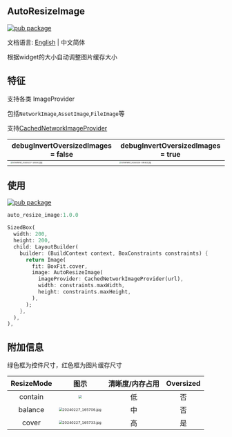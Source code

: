 ## AutoResizeImage
[![pub package](https://img.shields.io/pub/v/auto_resize_image.svg)](https://pub.dartlang.org/packages/auto_resize_image)

文档语言: [English](https://github.com/BigTimo/auto_resize_image/blob/master/README.md) | 中文简体

根据widget的大小自动调整图片缓存大小



## 特征

支持各类 ImageProvider

包括`NetworkImage`,`AssetImage`,`FileImage`等

支持[CachedNetworkImageProvider](https://pub.dev/packages/cached_network_image)

| debugInvertOversizedImages = false                           | debugInvertOversizedImages = true                            |
| ------------------------------------------------------------ | ------------------------------------------------------------ |
| <img src="https://s2.loli.net/2024/02/28/aKPEl37huXGHSez.jpg" alt="Screenshot_20240227-183452.jpg" style="zoom:25%;" /> | <img src="https://s2.loli.net/2024/02/28/UGHqMsncfS4FAJO.jpg" alt="Screenshot_20240228-095622.jpg" style="zoom:25%;" /> |

## 使用

[![pub package](https://img.shields.io/pub/v/auto_resize_image.svg)](https://pub.dartlang.org/packages/auto_resize_image)

```dart
auto_resize_image:1.0.0
```



```dart
SizedBox(
  width: 200,
  height: 200,
  child: LayoutBuilder(
    builder: (BuildContext context, BoxConstraints constraints) {
      return Image(
        fit: BoxFit.cover,
        image: AutoResizeImage(
          imageProvider: CachedNetworkImageProvider(url),
          width: constraints.maxWidth,
          height: constraints.maxHeight,
        ),
      );
    },
  ),
),
```



## 附加信息

绿色框为控件尺寸，红色框为图片缓存尺寸

| ResizeMode |                             图示                             | 清晰度/内存占用 | Oversized |
| :--------: | :----------------------------------------------------------: | :-------------: | :-------: |
|  contain   | <img src="https://s2.loli.net/2024/02/29/Bxd35DU7srAGCYE.jpg" style="zoom:50%;" /> |       低        |    否     |
|  balance   | <img src="https://s2.loli.net/2024/02/29/qgHuBwLUPoIka9Y.jpg" alt="20240227_165706.jpg" style="zoom: 50%;" /> |       中        |    否     |
|   cover    | <img src="https://s2.loli.net/2024/02/29/73u2KOWmzPtI5jR.jpg" alt="20240227_165733.jpg" style="zoom: 50%;" /> |       高        |    是     |

